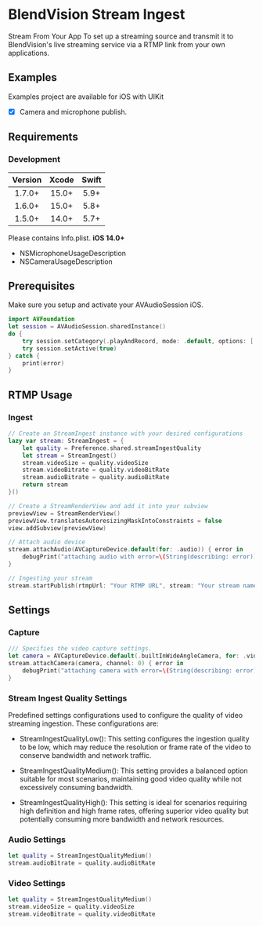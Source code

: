 # BlendVision Stream Ingest
Stream From Your App
To set up a streaming source and transmit it to BlendVision's live streaming service via a RTMP link from your own applications.

## Examples
Examples project are available for iOS with UIKit
- [x] Camera and microphone publish.

## Requirements

### Development
|Version|Xcode|Swift|
|:----:|:----:|:----:|
|1.7.0+|15.0+|5.9+|
|1.6.0+|15.0+|5.8+|
|1.5.0+|14.0+|5.7+|

Please contains Info.plist.
**iOS 14.0+**
* NSMicrophoneUsageDescription
* NSCameraUsageDescription

## Prerequisites
Make sure you setup and activate your AVAudioSession iOS.
```swift
import AVFoundation
let session = AVAudioSession.sharedInstance()
do {
    try session.setCategory(.playAndRecord, mode: .default, options: [.defaultToSpeaker, .allowBluetooth])
    try session.setActive(true)
} catch {
    print(error)
}
```

## RTMP Usage
### Ingest
```swift
// Create an StreamIngest instance with your desired configurations
lazy var stream: StreamIngest = {
    let quality = Preference.shared.streamIngestQuality
    let stream = StreamIngest()
    stream.videoSize = quality.videoSize
    stream.videoBitrate = quality.videoBitRate
    stream.audioBitrate = quality.audioBitRate
    return stream
}()

// Create a StreamRenderView and add it into your subview
previewView = StreamRenderView()
previewView.translatesAutoresizingMaskIntoConstraints = false
view.addSubview(previewView)

// Attach audio device
stream.attachAudio(AVCaptureDevice.default(for: .audio)) { error in
    debugPrint("attaching audio with error=\(String(describing: error))")
}

// Ingesting your stream
stream.startPublish(rtmpUrl: "Your RTMP URL", stream: "Your stream name")
```

## Settings
### Capture
```swift
/// Specifies the video capture settings.
let camera = AVCaptureDevice.default(.builtInWideAngleCamera, for: .video, position: currentPosition)
stream.attachCamera(camera, channel: 0) { error in
    debugPrint("attaching camera with error=\(String(describing: error))")
}
```
### Stream Ingest Quality Settings
Predefined settings configurations used to configure the quality of video streaming ingestion. 
These configurations are:

- StreamIngestQualityLow(): This setting configures the ingestion quality to be low, which may reduce the resolution or frame rate of the video to conserve bandwidth and network traffic.

- StreamIngestQualityMedium(): This setting provides a balanced option suitable for most scenarios, maintaining good video quality while not excessively consuming bandwidth.

- StreamIngestQualityHigh(): This setting is ideal for scenarios requiring high definition and high frame rates, offering superior video quality but potentially consuming more bandwidth and network resources.


### Audio Settings
```swift
let quality = StreamIngestQualityMedium()
stream.audioBitrate = quality.audioBitRate
```
### Video Settings
```swift
let quality = StreamIngestQualityMedium()
stream.videoSize = quality.videoSize
stream.videoBitrate = quality.videoBitRate
```
